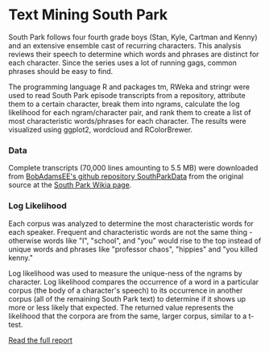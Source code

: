 # Text Mining South Park    
South Park follows four fourth grade boys (Stan, Kyle, Cartman and Kenny) and an extensive ensemble cast of recurring characters. 
This analysis reviews their speech to determine which words and phrases are distinct for each character. 
Since the series uses a lot of running gags, common phrases should be easy to find.  
  
The programming language R and packages tm, RWeka and stringr were used to read South Park episode transcripts 
from a repository, attribute them to a certain character, break them into ngrams, calculate the log likelihood for 
each ngram/character pair, and rank them to create a list of most characteristic words/phrases for each character. 
The results were visualized using ggplot2, wordcloud and RColorBrewer.  
  
### Data    
Complete transcripts (70,000 lines amounting to 5.5 MB) were downloaded from 
[BobAdamsEE's github repository SouthParkData](https://github.com/BobAdamsEE/SouthParkData) 
from the original source at the [South Park Wikia page](http://southpark.wikia.com/wiki/Portal:Scripts).  

### Log Likelihood  
Each corpus was analyzed to determine the most characteristic words for each speaker. 
Frequent and characteristic words are not the same thing - otherwise words like "I", "school", and "you" would 
rise to the top instead of unique words and phrases like "professor chaos", "hippies" and "you killed kenny." 

Log likelihood was used to measure the unique-ness of the ngrams by character. Log likelihood compares the 
occurrence of a word in a particular corpus (the body of a character's speech) to its occurrence in another corpus 
(all of the remaining South Park text) to determine if it shows up more or less likely that expected. The returned 
value represents the likelihood that the corpora are from the same, larger corpus, similar to a t-test.  

[Read the full report](https://github.com/walkerkq/textmining_southpark/blob/master/southpark.pdf)
